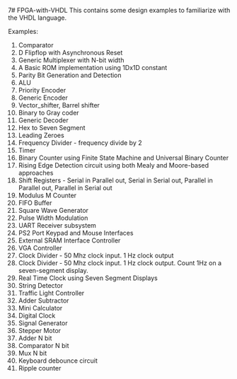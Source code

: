 7# FPGA-with-VHDL
This contains some design examples to familiarize with the VHDL language.

Examples:
1. Comparator
2.  D Flipflop with Asynchronous Reset
3. Generic Multiplexer with N-bit width
4. A Basic ROM implementation using 1Dx1D constant
5. Parity Bit Generation and Detection
6. ALU
7. Priority Encoder
8. Generic Encoder
9. Vector_shifter, Barrel shifter
10. Binary to Gray coder
11. Generic Decoder
12. Hex to Seven Segment
13. Leading Zeroes
14. Frequency Divider - frequency divide by 2
15. Timer
16. Binary Counter using Finite State Machine and Universal Binary Counter
17. Rising Edge Detection circuit using both Mealy and Moore-based approaches
18. Shift Registers - Serial in Parallel out, Serial in Serial out, Parallel in Parallel out, Parallel in Serial out
19. Modulus M Counter
20. FIFO Buffer
21. Square Wave Generator
22. Pulse Width Modulation
23. UART Receiver subsystem
24. PS2 Port Keypad and Mouse Interfaces
25. External SRAM Interface Controller
26. VGA Controller
27. Clock Divider - 50 Mhz clock input. 1 Hz clock output
28. Clock Divider - 50 Mhz clock input. 1 Hz clock output. Count 1Hz on a seven-segment display.
29. Real Time Clock using Seven Segment Displays
30. String Detector
31. Traffic Light Controller
32. Adder Subtractor
33. Mini Calculator
34. Digital Clock
35. Signal Generator
36. Stepper Motor
37. Adder N bit
38. Comparator N bit
39. Mux N bit
40. Keyboard debounce circuit
41. Ripple counter
